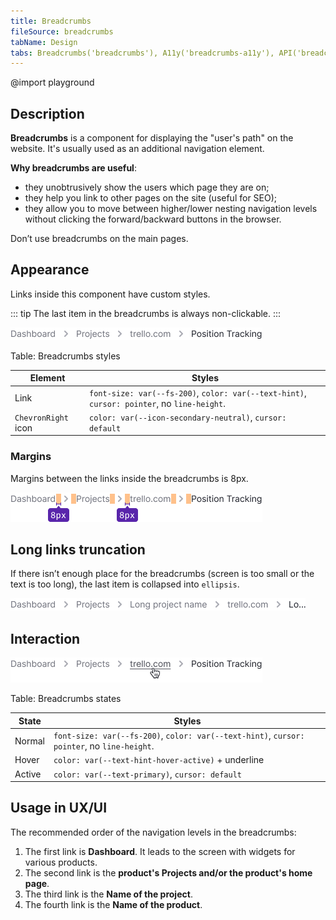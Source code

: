 ```yaml
---
title: Breadcrumbs
fileSource: breadcrumbs
tabName: Design
tabs: Breadcrumbs('breadcrumbs'), A11y('breadcrumbs-a11y'), API('breadcrumbs-api'), Example('breadcrumbs-code'), Changelog('breadcrumbs-changelog')
---
```


@import playground

## Description

**Breadcrumbs** is a component for displaying the "user's path" on the website. It's usually used as an additional navigation element.

**Why breadcrumbs are useful**:

- they unobtrusively show the users which page they are on;
- they help you link to other pages on the site (useful for SEO);
- they allow you to move between higher/lower nesting navigation levels without clicking the forward/backward buttons in the browser.

Don’t use breadcrumbs on the main pages.

## Appearance

Links inside this component have custom styles.

::: tip
The last item in the breadcrumbs is always non-clickable.
:::

![](static/breadcrumbs.png)

Table: Breadcrumbs styles

| Element             | Styles                                                                              |
| ------------------- | ----------------------------------------------------------------------------------- |
| Link                | `font-size: var(--fs-200)`, `color: var(--text-hint)`, `cursor: pointer`, no `line-height`. |
| `ChevronRight` icon | `color: var(--icon-secondary-neutral)`, `cursor: default`                              |

### Margins

Margins between the links inside the breadcrumbs is 8px.

![](static/margins.png)

## Long links truncation

If there isn’t enough place for the breadcrumbs (screen is too small or the text is too long), the last item is collapsed into `ellipsis`.

![](static/ellipsis.png)

## Interaction

![](static/hover.png)

Table: Breadcrumbs states

| State  | Styles                                                                                    |
| ------ | ----------------------------------------------------------------------------------------- |
| Normal | `font-size: var(--fs-200)`, `color: var(--text-hint)`, `cursor: pointer`, no `line-height`. |
| Hover  | `color: var(--text-hint-hover-active)` + underline                                       |
| Active | `color: var(--text-primary)`, `cursor: default`                                         |

## Usage in UX/UI

The recommended order of the navigation levels in the breadcrumbs:

1. The first link is **Dashboard**. It leads to the screen with widgets for various products.
2. The second link is the **product's Projects and/or the product's home page**.
3. The third link is the **Name of the project**.
4. The fourth link is the **Name of the product**.

